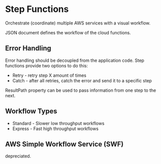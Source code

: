 # Step Functions

Orchestrate (coordinate) multiple AWS services with a visual workflow.

JSON document defines the workflow of the cloud functions.

## Error Handling

Error handling should be decoupled from the application code. Step functions provide two options to do this:

- Retry - retry step X amount of times
- Catch - after all retries, catch the error and send it to a specific step

ResultPath property can be used to pass information from one step to the next.

## Workflow Types

- Standard - Slower low throughput workflows
- Express - Fast high throughput workflows

## AWS Simple Workflow Service (SWF)

depreciated.